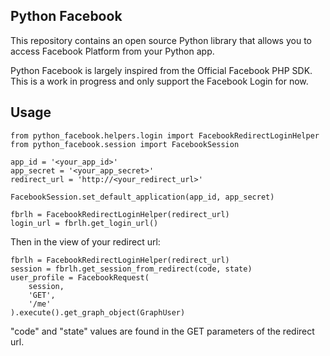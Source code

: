 Python Facebook
---------------

This repository contains an open source Python library that allows you to access Facebook
Platform from your Python app.

Python Facebook is largely inspired from the Official Facebook PHP SDK.
This is a work in progress and only support the Facebook Login for now.


Usage
-----

```
from python_facebook.helpers.login import FacebookRedirectLoginHelper
from python_facebook.session import FacebookSession

app_id = '<your_app_id>'
app_secret = '<your_app_secret>'
redirect_url = 'http://<your_redirect_url>'

FacebookSession.set_default_application(app_id, app_secret)

fbrlh = FacebookRedirectLoginHelper(redirect_url)
login_url = fbrlh.get_login_url()
```

Then in the view of your redirect url:

```
fbrlh = FacebookRedirectLoginHelper(redirect_url)
session = fbrlh.get_session_from_redirect(code, state)
user_profile = FacebookRequest(
    session,
    'GET',
    '/me'
).execute().get_graph_object(GraphUser)
```

"code" and "state" values are found in the GET parameters of the redirect url.
